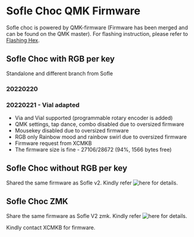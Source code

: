 # Sofle Choc QMK Firmware

Sofle choc is powered by QMK-firmware (Firmware has been merged and can be found on the QMK master). For flashing instruction, please refer to [Flashing Hex](https://github.com/superxc3/xcmkb/blob/main/list%20of%20guide/flashing%20hex.md).

## Sofle Choc with RGB per key
Standalone and different branch from Sofle

### 20220220 

### 20220221 - Vial adapted
- Via and Vial supported (programmable rotary encoder is added)
- QMK settings, tap dance, combo disabled due to oversized firmware
- Mousekey disabled due to oversized firmware
- RGB only Rainbow mood and rainbow swirl due to oversized firmware
- Firmware request from XCMKB
- The firmware size is fine - 27106/28672 (94%, 1566 bytes free)


## Sofle Choc without RGB per key
Shared the same firmware as Sofle v2. Kindly refer ![here](https://github.com/superxc3/xcmkb/tree/main/list%20of%20items/list%20of%20keyboards/60percent/sofle/sofle%20v1%20&%20v2%20mx/firmware#rev-2022-1-2022-02-10) for details.

## Sofle Choc ZMK
Share the same firmware as Sofle V2 zmk. Kindly refer ![here](https://github.com/superxc3/xcmkb/tree/main/list%20of%20items/list%20of%20keyboards/60percent/sofle/sofle%20zmk) for details.


Kindly contact XCMKB for firmware.
